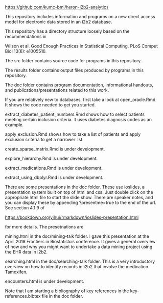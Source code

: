 https://github.com/kumc-bmi/heron-i2b2-analytics

This repository includes information and programs on a new
direct access model for electronic data stored in an i2b2
database.

This repository has a directory structure loosely based on 
the recommendations in

Wilson et al. Good Enough Practices in Statistical Computing. 
PLoS Comput Biol 13(6): e1005510.

The src folder contains source code for programs in this
repository.

The results folder contains output files produced by programs
in this repository.

The doc folder contains program documentation, informational
handouts, and publications/presentations related to this work.

If you are relatively new to databases, first take a look at 
open_oracle.Rmd. It shows the code needed to get you started.

extract_diabetes_patient_numbers.Rmd shows how to select patients
meeting certain inclusion criteria. It uses diabetes diagnosis
codes as an example.

apply_exclusion.Rmd shows how to take a list of patients
and apply exclusion criteria to get a narrower list.

create_sparse_matrix.Rmd is under development.

explore_hierarchy.Rmd is under development.

extract_medications.Rmd is under development.

extract_using_dbplyr.Rmd is under development.

There are some presentations in the doc folder. These use
ioslides, a presentation system built on top of html and css.
Just double click on the appropriate html file to start the
slide show. There are speaker notes, and you can display 
these by appending ?presentme=true to the end of the url.
See section 4.1.9 of 

https://bookdown.org/yihui/rmarkdown/ioslides-presentation.html

for more details. The presetnations are

mining.html in the doc/mining-talk folder. I gave this
presentation at the April 2018 Frontiers in Biostatistcis
conference. It gives a general overview of how and why you
might want to undertake a data mining project using the
EHR data in i2b2.

searching.html in the doc/searching-talk folder. This
is a very introductory overview on how to identify
records in i2b2 that involve the medication Tamoxifen.

encounters.html is under development.

Note that I am starting a bibliography of key references
in the key-references.bibtex file in the doc folder.
